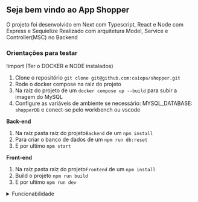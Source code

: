 ## Seja bem vindo ao App Shopper

O projeto foi desenvolvido em Next com Typescript, React e Node com Express e Sequielize
Realizado com arquitetura Model, Service e Controller(MSC) no Backend

### Orientações para testar

!import (Ter o DOCKER e NODE instalados)

 1. Clone o repositório `git clone git@github.com:caiopa/shopper.git`
 2. Rode o docker compose na raiz do projeto
 3. Na raiz do projeto de um `docker compose up --build` para subir a imagem do MySQL
 4. Configure as variáveis de ambiente se necessário:  MYSQL_DATABASE: `shopperDB` e conect-se pelo workbench ou vscode

**Back-end**
 1. Na raiz pasta raiz do projeto`Backend` de um `npm install`
 2. Para criar o banco de dados de um `npm run db:reset`
 3. E por ultimo `npm start`

**Front-end**
 1. Na raiz pasta raiz do projeto`Frontend` de um `npm install`
 2. Build o projeto `npm run build`
 3. E por ultimo `npm run dev`

<details>
<summary> Funcionabilidade </summary><br />
 1. É possivel ver os produtos na pagina inicial vindo do banco de dados
 2. É possivel editar qualquer produto existente no banco de dados (validações com zod)
 3. É possivel registrar um novo produto (validações com zod)
 4. É possivel editar os produtos pelo input se enviado um arquivo correto (2 colunas sendo code e new_price)(Não foi Feito validação)
 Obs: Para conseguir editar pelo arquivo csv o arquivo precisa esta dentro da pasta `shopper/frontend/src/app/file/`
</details><br />

